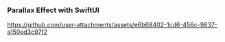 
<h3> Parallax Effect with SwiftUI</h3>

https://github.com/user-attachments/assets/e6b68402-1cd6-456c-9837-a150ed3c97f2

